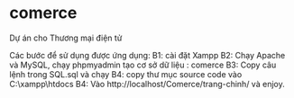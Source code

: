 # comerce
Dự án cho Thương mại điện tử


Các bước để sử dụng được ứng dụng:
B1: cài đặt Xampp
B2: Chạy Apache và MySQL, chạy phpmyadmin tạo cơ sở dữ liệu : comerce
B3: Copy câu lệnh trong SQL.sql và chạy
B4: copy thư mục source code vào C:\xampp\htdocs
B4: Vào http://localhost/Comerce/trang-chinh/ và enjoy.
